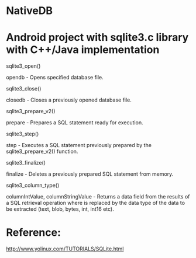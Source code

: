 # NativeDB
# Android project with sqlite3.c library with C++/Java implementation

sqlite3_open()

opendb - Opens specified database file. 
 
sqlite3_close()

closedb - Closes a previously opened database file. 

sqlite3_prepare_v2()

prepare - Prepares a SQL statement ready for execution. 

sqlite3_step()

step - Executes a SQL statement previously prepared by the sqlite3_prepare_v2() function. 

sqlite3_finalize()

finalize - Deletes a previously prepared SQL statement from memory. 

sqlite3_column_type()

columnIntValue, columnStringValue - Returns a data field from the results of a SQL retrieval operation where <type> is replaced by the data type of the data to be extracted (text, blob, bytes, int, int16 etc). 



# Reference:

http://www.yolinux.com/TUTORIALS/SQLite.html
